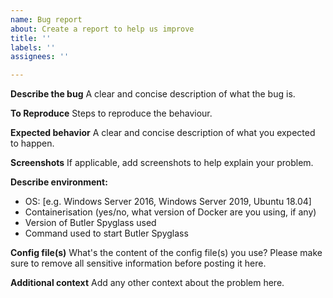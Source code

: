 ```yaml
---
name: Bug report
about: Create a report to help us improve
title: ''
labels: ''
assignees: ''

---
```


**Describe the bug**
A clear and concise description of what the bug is.

**To Reproduce**
Steps to reproduce the behaviour. 

**Expected behavior**
A clear and concise description of what you expected to happen.

**Screenshots**
If applicable, add screenshots to help explain your problem.

**Describe environment:**
 - OS: [e.g. Windows Server 2016, Windows Server 2019, Ubuntu 18.04]
 - Containerisation (yes/no, what version of Docker are you using, if any)
 - Version of Butler Spyglass used
 - Command used to start Butler Spyglass

**Config file(s)**
What's the content of the config file(s) you use?
Please make sure to remove all sensitive information before posting it here.

**Additional context**
Add any other context about the problem here.

